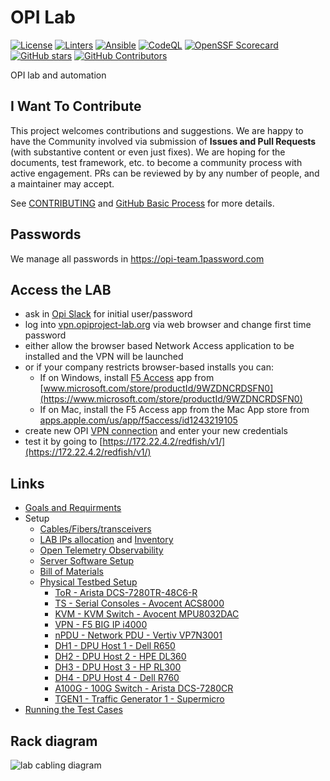 # OPI Lab

[![License](https://img.shields.io/github/license/opiproject/lab?style=flat&color=blue&label=License)](https://github.com/opiproject/lab/blob/main/LICENSE)
[![Linters](https://github.com/opiproject/lab/actions/workflows/linters.yml/badge.svg)](https://github.com/opiproject/lab/actions/workflows/linters.yml)
[![Ansible](https://github.com/opiproject/lab/actions/workflows/ansible.yml/badge.svg)](https://github.com/opiproject/lab/actions/workflows/ansible.yml)
[![CodeQL](https://github.com/opiproject/lab/actions/workflows/codeql.yml/badge.svg)](https://github.com/opiproject/lab/actions/workflows/codeql.yml)
[![OpenSSF Scorecard](https://api.securityscorecards.dev/projects/github.com/opiproject/lab/badge)](https://securityscorecards.dev/viewer/?platform=github.com&org=opiproject&repo=lab)
[![GitHub stars](https://img.shields.io/github/stars/opiproject/lab.svg?style=flat-square&label=github%20stars)](https://github.com/opiproject/lab)
[![GitHub Contributors](https://img.shields.io/github/contributors/opiproject/lab.svg?style=flat-square)](https://github.com/opiproject/lab/graphs/contributors)

OPI lab and automation

## I Want To Contribute

This project welcomes contributions and suggestions.  We are happy to have the Community involved via submission of **Issues and Pull Requests** (with substantive content or even just fixes). We are hoping for the documents, test framework, etc. to become a community process with active engagement.  PRs can be reviewed by by any number of people, and a maintainer may accept.

See [CONTRIBUTING](https://github.com/opiproject/opi/blob/main/CONTRIBUTING.md) and [GitHub Basic Process](https://github.com/opiproject/opi/blob/main/doc-github-rules.md) for more details.

## Passwords

We manage all passwords in <https://opi-team.1password.com>

## Access the LAB

- ask in [Opi Slack](https://join.slack.com/t/opi-project/shared_invite/zt-1ctqtrgkz-WJZrcVPp3P1ACZWjpZP2KQ) for initial user/password
- log into [vpn.opiproject-lab.org](http://vpn.opiproject-lab.org) via web browser and change first time password
- either allow the browser based Network Access application to be installed and the VPN will be launched
- or if your company restricts browser-based installs you can:
  - If on Windows, install [F5 Access](./images/f5-vpn-msft-app.png) app from [www.microsoft.com/store/productId/9WZDNCRDSFN0](https://www.microsoft.com/store/productId/9WZDNCRDSFN0)
  - If on Mac, install the F5 Access app from the Mac App store from [apps.apple.com/us/app/f5access/id1243219105](https://apps.apple.com/us/app/f5access/id1243219105)
- create new OPI [VPN connection](./images/add-vpn-windows.png) and enter your new credentials
- test it by going to [https://172.22.4.2/redfish/v1/](https://172.22.4.2/redfish/v1/)

## Links

- [Goals and Requirments](goals-and-requirements.md)
- Setup
  - [Cables/Fibers/transceivers](./Documentation/cables.md)
  - [LAB IPs allocation](./Documentation/ips.md) and [Inventory](./ansible/inventory)
  - [Open Telemetry Observability](./Documentation/otel.md)
  - [Server Software Setup](./Documentation/server-setup.md)
  - [Bill of Materials](./Documentation/bom.md)
  - [Physical Testbed Setup](./Documentation/physical-testbed.md)
    - [ToR - Arista DCS-7280TR-48C6-R](./hardware/ToR/README.md)
    - [TS - Serial Consoles - Avocent ACS8000](./hardware/TS/README.md)
    - [KVM - KVM Switch - Avocent MPU8032DAC](./hardware/KVM/README.md)
    - [VPN - F5 BIG IP i4000](./hardware/VPN/README.md)
    - [nPDU - Network PDU - Vertiv VP7N3001](./hardware/nPDU/README.md)
    - [DH1 - DPU Host 1 - Dell R650](./hardware/dh1/README.md)
    - [DH2 - DPU Host 2 - HPE DL360](./hardware/dh2/README.md)
    - [DH3 - DPU Host 3 - HP RL300](./hardware/dh3/README.md)
    - [DH4 - DPU Host 4 - Dell R760](./hardware/dh4/README.md)
    - [A100G - 100G Switch - Arista DCS-7280CR](./hardware/A100G/README.md)
    - [TGEN1 - Traffic Generator 1 - Supermicro](./hardware/tgen1/README.md)
- [Running the Test Cases](./Documentation/running-the-tests.md)

## Rack diagram

![lab cabling diagram](./images/opi-lab-cabling.drawio.svg)
